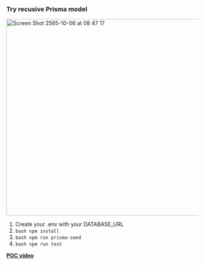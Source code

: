 ### Try recusive Prisma model

<img width="515" alt="Screen Shot 2565-10-06 at 08 47 17" src="https://user-images.githubusercontent.com/5283709/194196136-04fc7c5d-6d18-4cc6-be2e-033ad69ff96a.png">


1. Create your .env with your DATABASE_URL
2. `bash npm install`
3. `bash npm run prisma-seed`
4. `bash npm run test`

**[POC video](https://share.vidyard.com/watch/rUs4dFa28LjuXxK2PBK6c3?)**

